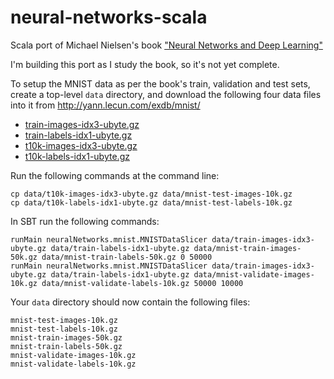 # neural-networks-scala
Scala port of Michael Nielsen's book ["Neural Networks and Deep Learning"](http://neuralnetworksanddeeplearning.com)

I'm building this port as I study the book, so it's not yet complete.

To setup the MNIST data as per the book's train, validation and test sets, create a top-level `data` directory, and download the following four data files into it from http://yann.lecun.com/exdb/mnist/
* [train-images-idx3-ubyte.gz](http://yann.lecun.com/exdb/mnist/train-images-idx3-ubyte.gz)
* [train-labels-idx1-ubyte.gz](http://yann.lecun.com/exdb/mnist/train-labels-idx1-ubyte.gz)
* [t10k-images-idx3-ubyte.gz](http://yann.lecun.com/exdb/mnist/t10k-images-idx3-ubyte.gz)
* [t10k-labels-idx1-ubyte.gz](http://yann.lecun.com/exdb/mnist/t10k-labels-idx1-ubyte.gz)

Run the following commands at the command line:
```
cp data/t10k-images-idx3-ubyte.gz data/mnist-test-images-10k.gz
cp data/t10k-labels-idx1-ubyte.gz data/mnist-test-labels-10k.gz
```

In SBT run the following commands:
```
runMain neuralNetworks.mnist.MNISTDataSlicer data/train-images-idx3-ubyte.gz data/train-labels-idx1-ubyte.gz data/mnist-train-images-50k.gz data/mnist-train-labels-50k.gz 0 50000
runMain neuralNetworks.mnist.MNISTDataSlicer data/train-images-idx3-ubyte.gz data/train-labels-idx1-ubyte.gz data/mnist-validate-images-10k.gz data/mnist-validate-labels-10k.gz 50000 10000
```

Your `data` directory should now contain the following files:
```
mnist-test-images-10k.gz
mnist-test-labels-10k.gz
mnist-train-images-50k.gz
mnist-train-labels-50k.gz
mnist-validate-images-10k.gz
mnist-validate-labels-10k.gz
```
